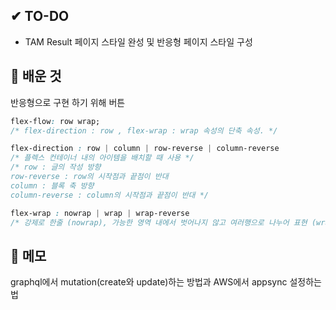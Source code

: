 ## ✔ TO-DO
- TAM Result 페이지 스타일 완성 및 반응형 페이지 스타일 구성


## 💾 배운 것
반응형으로 구현 하기 위해 버튼
```css
flex-flow: row wrap; 
/* flex-direction : row , flex-wrap : wrap 속성의 단축 속성. */

flex-direction : row | column | row-reverse | column-reverse
/* 플렉스 컨테이너 내의 아이템을 배치할 때 사용 */
/* row : 글의 작성 방향
row-reverse : row의 시작점과 끝점이 반대
column : 블록 축 방향
column-reverse : column의 시작점과 끝점이 반대 */

flex-wrap : nowrap | wrap | wrap-reverse
/* 강제로 한줄 (nowrap), 가능한 영역 내에서 벗어나지 않고 여러행으로 나누어 표현 (wrap) wrap과 같은 표현이지만 순서가 반대 (wrap-reverse) */
```

## 📝 메모
graphql에서 mutation(create와 update)하는 방법과 AWS에서 appsync 설정하는 법